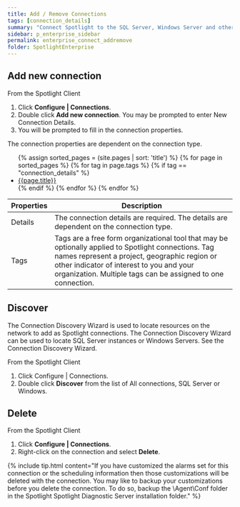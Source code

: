 ```yaml
---
title: Add / Remove Connections
tags: [connection_details]
summary: "Connect Spotlight to the SQL Server, Windows Server and other supported connection types in your enterprise. Add and remove connections and configure connection properties."
sidebar: p_enterprise_sidebar
permalink: enterprise_connect_addremove
folder: SpotlightEnterprise
---
```




## Add new connection

From the Spotlight Client

1. Click **Configure \| Connections**.
2. Double click **Add new connection**. You may be prompted to enter New Connection Details.
3. You will be prompted to fill in the connection properties.

The connection properties are dependent on the connection type.

<ul>
{% assign sorted_pages = (site.pages | sort: 'title') %}
{% for page in sorted_pages %}
{% for tag in page.tags %}
{% if tag == "connection_details" %}
<li><a href="{{ page.url | prepend: site.baseurl}}">{{page.title}}</a></li>
{% endif %}
{% endfor %}
{% endfor %}
</ul>

Properties | Description
-----------|------------
Details | The connection details are required. The details are dependent on the connection type.
Tags | Tags are a free form organizational tool that may be optionally applied to Spotlight connections. Tag names represent a project, geographic region or other indicator of interest to you and your organization. Multiple tags can be assigned to one connection.

## Discover

The Connection Discovery Wizard is used to locate resources on the network to add as Spotlight connections. The Connection Discovery Wizard can be used to locate SQL Server instances or Windows Servers. See the Connection Discovery Wizard.

From the Spotlight Client

1. Click Configure \| Connections.
2. Double click **Discover** from the list of All connections, SQL Server or Windows.


## Delete

From the Spotlight Client

1. Click **Configure \| Connections**.
2. Right-click on the connection and select **Delete**.

{% include tip.html content="If you have customized the alarms set for this connection or the scheduling information then those customizations will be deleted with the connection. You may like to backup your customizations before you delete the connection. To do so, backup the \Agent\Conf folder in the Spotlight Spotlight Diagnostic Server installation folder." %}
